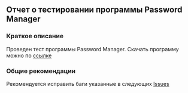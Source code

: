 ## Отчет о тестировании программы Password Manager
### Краткое описание
Проведен тест программы Password Manager.
Скачать программу можно по [ссылке](http://img.veeam.com/careers/downloads/Password%20Manager%20Setup.zip)  

### Общие рекомендации
Рекомендуется исправить баги указанные в следующих [Issues](https://github.com/DementevSlava/Password-Manager/issues)
